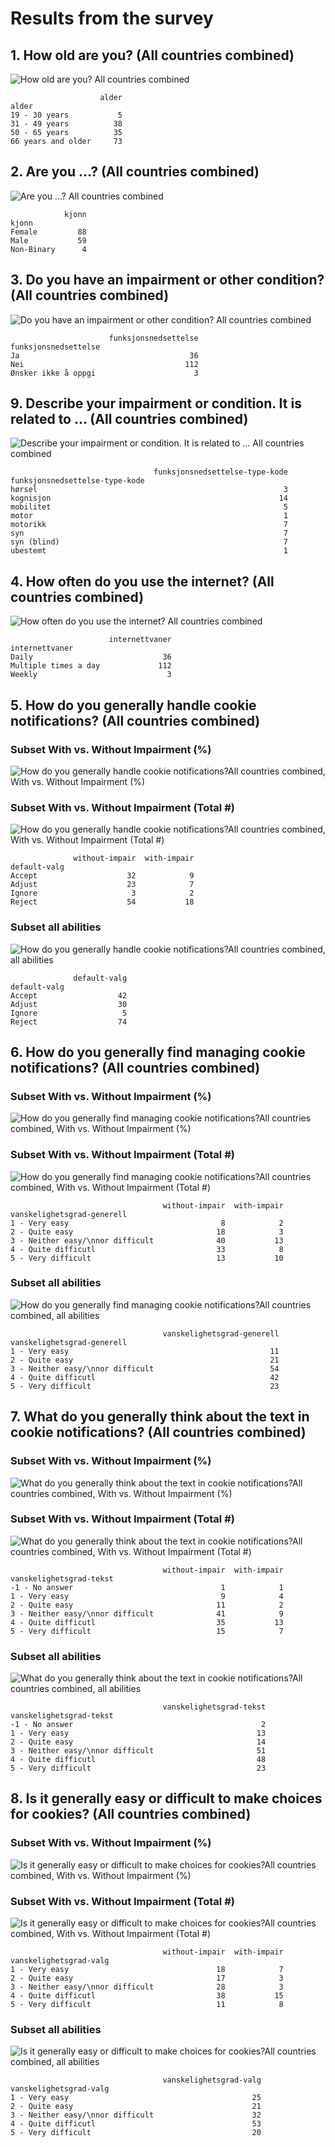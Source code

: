 # Results from the survey

## 1. How old are you? (All countries combined)

![How old are you? All countries combined](results/en/01-alder-all-countries.png)

```
                    alder
alder                    
19 - 30 years           5
31 - 49 years          38
50 - 65 years          35
66 years and older     73
```

## 2. Are you ...? (All countries combined)

![Are you ...? All countries combined](results/en/02-kjonn-all-countries.png)

```
            kjonn
kjonn            
Female         88
Male           59
Non-Binary      4
```

## 3. Do you have an impairment or other condition? (All countries combined)

![Do you have an impairment or other condition? All countries combined](results/en/03-funksjonsnedsettelse-all-countries.png)

```
                      funksjonsnedsettelse
funksjonsnedsettelse                      
Ja                                      36
Nei                                    112
Ønsker ikke å oppgi                      3
```

## 9. Describe your impairment or condition. It is related to … (All countries combined)

![Describe your impairment or condition. It is related to … All countries combined](results/en/09-funksjonsnedsettelse-type-kode-all-countries.png)

```
                                funksjonsnedsettelse-type-kode
funksjonsnedsettelse-type-kode                                
hørsel                                                       3
kognisjon                                                   14
mobilitet                                                    5
motor                                                        1
motorikk                                                     7
syn                                                          7
syn (blind)                                                  7
ubestemt                                                     1
```

## 4. How often do you use the internet? (All countries combined)

![How often do you use the internet? All countries combined](results/en/04-internettvaner-all-countries.png)

```
                      internettvaner
internettvaner                      
Daily                             36
Multiple times a day             112
Weekly                             3
```

## 5. How do you generally handle cookie notifications? (All countries combined)

### Subset With vs. Without Impairment (%)

![How do you generally handle cookie notifications?All countries combined, With vs. Without Impairment (%)](results/en/05-01-default-valg-all-countries-with-v-withou-impair-pct.png)

### Subset With vs. Without Impairment (Total #)

![How do you generally handle cookie notifications?All countries combined, With vs. Without Impairment (Total #)](results/en/total/05-02-default-valg-all-countries-with-v-without-impair-num.png)

```
              without-impair  with-impair
default-valg                             
Accept                    32            9
Adjust                    23            7
Ignore                     3            2
Reject                    54           18
```

### Subset all abilities

![How do you generally handle cookie notifications?All countries combined, all abilities](results/en/05-03-default-valg-all-countries-all-abilities.png)

```
              default-valg
default-valg              
Accept                  42
Adjust                  30
Ignore                   5
Reject                  74
```


## 6. How do you generally find managing cookie notifications? (All countries combined)

### Subset With vs. Without Impairment (%)

![How do you generally find managing cookie notifications?All countries combined, With vs. Without Impairment (%)](results/en/06-01-vanskelighetsgrad-generell-all-countries-with-v-withou-impair-pct.png)

### Subset With vs. Without Impairment (Total #)

![How do you generally find managing cookie notifications?All countries combined, With vs. Without Impairment (Total #)](results/en/total/06-02-vanskelighetsgrad-generell-all-countries-with-v-without-impair-num.png)

```
                                  without-impair  with-impair
vanskelighetsgrad-generell                                   
1 - Very easy                                  8            2
2 - Quite easy                                18            3
3 - Neither easy/\nnor difficult              40           13
4 - Quite difficutl                           33            8
5 - Very difficult                            13           10
```

### Subset all abilities

![How do you generally find managing cookie notifications?All countries combined, all abilities](results/en/06-03-vanskelighetsgrad-generell-all-countries-all-abilities.png)

```
                                  vanskelighetsgrad-generell
vanskelighetsgrad-generell                                  
1 - Very easy                                             11
2 - Quite easy                                            21
3 - Neither easy/\nnor difficult                          54
4 - Quite difficutl                                       42
5 - Very difficult                                        23
```


## 7. What do you generally think about the text in cookie notifications? (All countries combined)

### Subset With vs. Without Impairment (%)

![What do you generally think about the text in cookie notifications?All countries combined, With vs. Without Impairment (%)](results/en/07-01-vanskelighetsgrad-tekst-all-countries-with-v-withou-impair-pct.png)

### Subset With vs. Without Impairment (Total #)

![What do you generally think about the text in cookie notifications?All countries combined, With vs. Without Impairment (Total #)](results/en/total/07-02-vanskelighetsgrad-tekst-all-countries-with-v-without-impair-num.png)

```
                                  without-impair  with-impair
vanskelighetsgrad-tekst                                      
-1 - No answer                                 1            1
1 - Very easy                                  9            4
2 - Quite easy                                11            2
3 - Neither easy/\nnor difficult              41            9
4 - Quite difficutl                           35           13
5 - Very difficult                            15            7
```

### Subset all abilities

![What do you generally think about the text in cookie notifications?All countries combined, all abilities](results/en/07-03-vanskelighetsgrad-tekst-all-countries-all-abilities.png)

```
                                  vanskelighetsgrad-tekst
vanskelighetsgrad-tekst                                  
-1 - No answer                                          2
1 - Very easy                                          13
2 - Quite easy                                         14
3 - Neither easy/\nnor difficult                       51
4 - Quite difficutl                                    48
5 - Very difficult                                     23
```


## 8. Is it generally easy or difficult to make choices for cookies? (All countries combined)

### Subset With vs. Without Impairment (%)

![Is it generally easy or difficult to make choices for cookies?All countries combined, With vs. Without Impairment (%)](results/en/08-01-vanskelighetsgrad-valg-all-countries-with-v-withou-impair-pct.png)

### Subset With vs. Without Impairment (Total #)

![Is it generally easy or difficult to make choices for cookies?All countries combined, With vs. Without Impairment (Total #)](results/en/total/08-02-vanskelighetsgrad-valg-all-countries-with-v-without-impair-num.png)

```
                                  without-impair  with-impair
vanskelighetsgrad-valg                                       
1 - Very easy                                 18            7
2 - Quite easy                                17            3
3 - Neither easy/\nnor difficult              28            3
4 - Quite difficutl                           38           15
5 - Very difficult                            11            8
```

### Subset all abilities

![Is it generally easy or difficult to make choices for cookies?All countries combined, all abilities](results/en/08-03-vanskelighetsgrad-valg-all-countries-all-abilities.png)

```
                                  vanskelighetsgrad-valg
vanskelighetsgrad-valg                                  
1 - Very easy                                         25
2 - Quite easy                                        21
3 - Neither easy/\nnor difficult                      32
4 - Quite difficutl                                   53
5 - Very difficult                                    20
```
